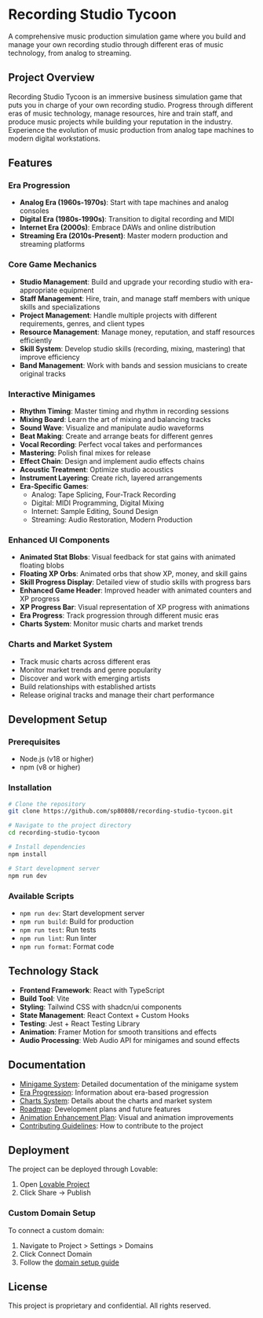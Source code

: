 # Recording Studio Tycoon

A comprehensive music production simulation game where you build and manage your own recording studio through different eras of music technology, from analog to streaming.

## Project Overview

Recording Studio Tycoon is an immersive business simulation game that puts you in charge of your own recording studio. Progress through different eras of music technology, manage resources, hire and train staff, and produce music projects while building your reputation in the industry. Experience the evolution of music production from analog tape machines to modern digital workstations.

## Features

### Era Progression
- **Analog Era (1960s-1970s)**: Start with tape machines and analog consoles
- **Digital Era (1980s-1990s)**: Transition to digital recording and MIDI
- **Internet Era (2000s)**: Embrace DAWs and online distribution
- **Streaming Era (2010s-Present)**: Master modern production and streaming platforms

### Core Game Mechanics
- **Studio Management**: Build and upgrade your recording studio with era-appropriate equipment
- **Staff Management**: Hire, train, and manage staff members with unique skills and specializations
- **Project Management**: Handle multiple projects with different requirements, genres, and client types
- **Resource Management**: Manage money, reputation, and staff resources efficiently
- **Skill System**: Develop studio skills (recording, mixing, mastering) that improve efficiency
- **Band Management**: Work with bands and session musicians to create original tracks

### Interactive Minigames
- **Rhythm Timing**: Master timing and rhythm in recording sessions
- **Mixing Board**: Learn the art of mixing and balancing tracks
- **Sound Wave**: Visualize and manipulate audio waveforms
- **Beat Making**: Create and arrange beats for different genres
- **Vocal Recording**: Perfect vocal takes and performances
- **Mastering**: Polish final mixes for release
- **Effect Chain**: Design and implement audio effects chains
- **Acoustic Treatment**: Optimize studio acoustics
- **Instrument Layering**: Create rich, layered arrangements
- **Era-Specific Games**: 
  - Analog: Tape Splicing, Four-Track Recording
  - Digital: MIDI Programming, Digital Mixing
  - Internet: Sample Editing, Sound Design
  - Streaming: Audio Restoration, Modern Production

### Enhanced UI Components
- **Animated Stat Blobs**: Visual feedback for stat gains with animated floating blobs
- **Floating XP Orbs**: Animated orbs that show XP, money, and skill gains
- **Skill Progress Display**: Detailed view of studio skills with progress bars
- **Enhanced Game Header**: Improved header with animated counters and XP progress
- **XP Progress Bar**: Visual representation of XP progress with animations
- **Era Progress**: Track progression through different music eras
- **Charts System**: Monitor music charts and market trends

### Charts and Market System
- Track music charts across different eras
- Monitor market trends and genre popularity
- Discover and work with emerging artists
- Build relationships with established artists
- Release original tracks and manage their chart performance

## Development Setup

### Prerequisites
- Node.js (v18 or higher)
- npm (v8 or higher)

### Installation

```sh
# Clone the repository
git clone https://github.com/sp80808/recording-studio-tycoon.git

# Navigate to the project directory
cd recording-studio-tycoon

# Install dependencies
npm install

# Start development server
npm run dev
```

### Available Scripts

- `npm run dev`: Start development server
- `npm run build`: Build for production
- `npm run test`: Run tests
- `npm run lint`: Run linter
- `npm run format`: Format code

## Technology Stack

- **Frontend Framework**: React with TypeScript
- **Build Tool**: Vite
- **Styling**: Tailwind CSS with shadcn/ui components
- **State Management**: React Context + Custom Hooks
- **Testing**: Jest + React Testing Library
- **Animation**: Framer Motion for smooth transitions and effects
- **Audio Processing**: Web Audio API for minigames and sound effects

## Documentation

- [Minigame System](docs/minigames/MINIGAMES.md): Detailed documentation of the minigame system
- [Era Progression](docs/ERA_BASED_PROGRESSION.md): Information about era-based progression
- [Charts System](docs/CHARTS_SYSTEM_DETAILED.md): Details about the charts and market system
- [Roadmap](ROADMAP.md): Development plans and future features
- [Animation Enhancement Plan](docs/ANIMATION_ENHANCEMENT_PLAN.md): Visual and animation improvements
- [Contributing Guidelines](CONTRIBUTING.md): How to contribute to the project

## Deployment

The project can be deployed through Lovable:

1. Open [Lovable Project](https://lovable.dev/projects/fb4096d3-b98e-4381-9c20-873902a5af5d)
2. Click Share -> Publish

### Custom Domain Setup

To connect a custom domain:
1. Navigate to Project > Settings > Domains
2. Click Connect Domain
3. Follow the [domain setup guide](https://docs.lovable.dev/tips-tricks/custom-domain#step-by-step-guide)

## License

This project is proprietary and confidential. All rights reserved.
